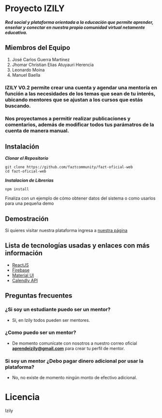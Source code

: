 # Proyecto IZILY
##### Red social y plataforma orientada a la educación que permite aprender, enseñar y conectar en nuestra propia comunidad virtual netamente educativa.

## Miembros del Equipo
1. José Carlos Guerra Martinez
2. Jhomar Christian Elias Atuyauri Herencia
3. Leonardo Moina
4. Manuel Baella

### IZILY V0.2 permite crear una cuenta y agendar una mentoría en función a las necesidades de los temas que sean de tu interés, ubicando mentores que se ajustan a los cursos que estás buscando.

### Nos proyectamos a permitir realizar publicaciones y comentarios, además de modificar todos tus parámatros de la cuenta de manera manual. 


## Instalación
***Clonar el Repositorio***
```
git clone https://github.com/faztcommunity/fazt-oficial-web
cd fazt-oficial-web
```

***Instalacion de Librerías***
```
npm install
```
Finaliza con un ejemplo de cómo obtener datos del sistema o como usarlos para una pequeña demo



## Demostración
Si quieres visitar nuestra plataforma ingresa a
[nuestra página](https://stage-pkabgbtwaa-ue.a.run.app/)

## Lista de tecnologías usadas y enlaces con más información
- [ReactJS](https://es.reactjs.org/docs/getting-started.html)
- [Firebase](https://firebase.google.com/docs)
- [Material UI](https://material-ui.com/)
- [Calendly API](https://developer.calendly.com/)

## Preguntas frecuentes
### ¿Si soy un estudiante puedo ser un mentor?
- Sí, en Izily todos pueden ser mentores.
### ¿Como puedo ser un mentor?
-  De momento comunícate con nosotros a nuestro correo oficial **aprendeizily@gmail.com** para crear tu perfil de mentor.
### Si soy un mentor ¿Debo pagar dinero adicional por usar la plataforma?
- No, no existe de momento ningún monto de efectivo adicional.

# Licencia
Izily
